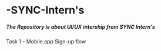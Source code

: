 # -SYNC-Intern's
##### The Repository is about UI/UX intership from SYNC Intern's  

Task 1 - Mobile app Sign-up flow 
